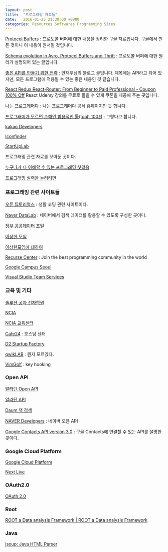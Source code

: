 ```yaml
---
layout: post
title:  "프로그래밍 자료들"
date:   2016-01-25 21:30:00 +0900
categories: Resources Softwares Programming Sites
---
```


[Protocol Buffers](https://developers.google.com/protocol-buffers/) : 프로토콜 버퍼에 대한 내용을 정리한 구글 자료입니다. 구글에서 만든 것이니 이 내용이 원서일 것입니다. 

[Schema evolution in Avro, Protocol Buffers and Thrift](https://martin.kleppmann.com/2012/12/05/schema-evolution-in-avro-protocol-buffers-thrift.html) : 프로토콜 버퍼에 대한 원리가 설명되어 있는 글입니다.

[좋은 API를 만들기 위한 전략](http://blog.naver.com/saltynut/220731839895) : 안재우님의 블로그 글입니다. 제목에는 API라고 되어 있지만, 모든 프로그램에 적용될 수 있는 좋은 내용인 것 같습니다. 

[React Redux React-Router: From Beginner to Paid Professional - Coupon 100% Off](https://coursehall.com/react-redux-react-router-from-beginner-to-paid-professional-coupon/) React Udemy 강의를 무료로 들을 수 있게 쿠폰을 제공해 주는 곳입니다.

[나는 프로그래머다](https://iamprogrammer.io/) : 나는 프로그래머다 공식 홈페이지인 듯 합니다. 

[프로그래머가 모르면 손해인 범용적인 툴(tool) 100선](http://tkdwnsdkk.tistory.com/101) : 그렇다고 합니다.

[kakao Developers](https://developers.kakao.com/docs/ios)

[Iconfinder](https://www.iconfinder.com)

[StartUpLab](http://startuplab.co.kr/boards?boardtype=notice)

프로그래밍 관련 자료를 모아둔 곳이다.

[누구나가 다 이해할 수 있는 프로그래밍 첫걸음](http://blog.eairship.kr)

[프로그래밍 실력을 늘리려면](http://jeminency.tistory.com/m/148)

### 프로그래밍 관련 사이트들

[오픈 튜토리얼스](https://www.opentutorials.org) : 생활 코딩 관련 사이트이다.

[Naver DataLab](http://datalab.naver.com) : 네이버에서 검색 데이터를 활용할 수 있도록 구성한 곳이다.

[정부 공공데이터 포털](https://www.data.go.kr/#/L21haW4=)

[이상한 모임](http://blog.weirdx.io)

[이상한모임에 대하여](http://minieetea.com/2015/06/archives/3219)

[Recurse Center](https://www.recurse.com) : Join the best programming community in the world

[Google Campus Seoul](https://www.campus.co/seoul/ko)

[Visual Studio Team Services](https://www.visualstudio.com/ko-kr/products/visual-studio-team-services-vs.aspx)


### 교육 및 기타

[솔루션 공과 전자학원](http://solutionbank.co.kr/curriculum/curriculum04_detail.php?serial_no=27)

[NCIA](http://ncia.kr)

[NCIA 교육센터](http://ncia.kr/edu/)

[Cafe24](http://www.cafe24.com/?controller=product_page&type=server&page=virtual_linux) : 호스팅 센터

[D2 Startup Factory](http://d2startup.com)

[qwikLAB](https://qwiklabs.com/whats_a_lab?locale=en) : 뭔지 모르겠다.

[VimGolf](http://www.vimgolf.com) : key hooking


### Open API

[알라딘 Open API](http://blog.aladin.co.kr/openapi/category/29154402?communitytype=MyPaper)

[알라딘 API](http://www.apistore.co.kr/generalApi/generalApiView.do?general_service_seq=72)

[Daum 책 검색](https://developers.daum.net/services/apis/search/book)

[NAVER Developers](https://developers.naver.com/main) : 네이버 오픈 API

[Google Contacts API version 3.0](https://developers.google.com/google-apps/contacts/v3/) : 구글 Contacts에 연결할 수 있는 API를 설명한 곳이다.


### Google Cloud Platform

[Google Cloud Platform](https://cloud.google.com)

[Next Live](https://cloudwebinars.withgoogle.com/live/next-live)


### OAuth2.0

[OAuth 2.0](http://oauth.net/2/)


### Root

[ROOT a Data analysis Framework | ROOT a Data analysis Framework](https://root.cern.ch/)


### Java

[jsoup: Java HTML Parser](http://jsoup.org)

